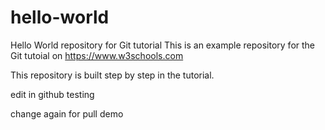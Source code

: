 # hello-world
Hello World repository for Git tutorial
This is an example repository for the Git tutoial on https://www.w3schools.com

This repository is built step by step in the tutorial.


edit in github testing

change again for pull demo
